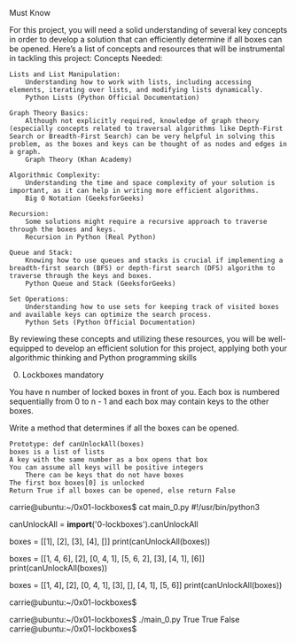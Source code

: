 Must Know

For this project, you will need a solid understanding of several key concepts in order to develop a solution that can efficiently determine if all boxes can be opened. Here’s a list of concepts and resources that will be instrumental in tackling this project:
Concepts Needed:

    Lists and List Manipulation:
        Understanding how to work with lists, including accessing elements, iterating over lists, and modifying lists dynamically.
        Python Lists (Python Official Documentation)

    Graph Theory Basics:
        Although not explicitly required, knowledge of graph theory (especially concepts related to traversal algorithms like Depth-First Search or Breadth-First Search) can be very helpful in solving this problem, as the boxes and keys can be thought of as nodes and edges in a graph.
        Graph Theory (Khan Academy)

    Algorithmic Complexity:
        Understanding the time and space complexity of your solution is important, as it can help in writing more efficient algorithms.
        Big O Notation (GeeksforGeeks)

    Recursion:
        Some solutions might require a recursive approach to traverse through the boxes and keys.
        Recursion in Python (Real Python)

    Queue and Stack:
        Knowing how to use queues and stacks is crucial if implementing a breadth-first search (BFS) or depth-first search (DFS) algorithm to traverse through the keys and boxes.
        Python Queue and Stack (GeeksforGeeks)

    Set Operations:
        Understanding how to use sets for keeping track of visited boxes and available keys can optimize the search process.
        Python Sets (Python Official Documentation)

By reviewing these concepts and utilizing these resources, you will be well-equipped to develop an efficient solution for this project, applying both your algorithmic thinking and Python programming skills


0. Lockboxes
mandatory

You have n number of locked boxes in front of you. Each box is numbered sequentially from 0 to n - 1 and each box may contain keys to the other boxes.

Write a method that determines if all the boxes can be opened.

    Prototype: def canUnlockAll(boxes)
    boxes is a list of lists
    A key with the same number as a box opens that box
    You can assume all keys will be positive integers
        There can be keys that do not have boxes
    The first box boxes[0] is unlocked
    Return True if all boxes can be opened, else return False

carrie@ubuntu:~/0x01-lockboxes$ cat main_0.py
#!/usr/bin/python3

canUnlockAll = __import__('0-lockboxes').canUnlockAll

boxes = [[1], [2], [3], [4], []]
print(canUnlockAll(boxes))

boxes = [[1, 4, 6], [2], [0, 4, 1], [5, 6, 2], [3], [4, 1], [6]]
print(canUnlockAll(boxes))

boxes = [[1, 4], [2], [0, 4, 1], [3], [], [4, 1], [5, 6]]
print(canUnlockAll(boxes))

carrie@ubuntu:~/0x01-lockboxes$

carrie@ubuntu:~/0x01-lockboxes$ ./main_0.py
True
True
False
carrie@ubuntu:~/0x01-lockboxes$
